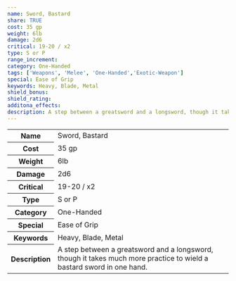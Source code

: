 ```yaml
---
name: Sword, Bastard
share: TRUE
cost: 35 gp
weight: 6lb
damage: 2d6
critical: 19-20 / x2
type: S or P
range_increment: 
category: One-Handed
tags: ['Weapons', 'Melee', 'One-Handed','Exotic-Weapon']
special: Ease of Grip
keywords: Heavy, Blade, Metal
shield_bonus: 
shield_rating: 
additona_effects: 
description: A step between a greatsword and a longsword, though it takes much more practice to wield a bastard sword in one hand.
---
```

<p><span style="overflow-x: auto;"><table><tbody><tr><th>Name</th><td>Sword, Bastard</td></tr><tr><th>Cost</th><td>35 gp</td></tr><tr><th>Weight</th><td>6lb</td></tr><tr><th>Damage</th><td>2d6</td></tr><tr><th>Critical</th><td>19-20 / x2</td></tr><tr><th>Type</th><td>S or P</td></tr><tr><th>Category</th><td>One-Handed</td></tr><tr><th>Special</th><td>Ease of Grip</td></tr><tr><th>Keywords</th><td>Heavy, Blade, Metal</td></tr><tr><th>Description</th><td>A step between a greatsword and a longsword, though it takes much more practice to wield a bastard sword in one hand.</td></tr></tbody></table></span></p>